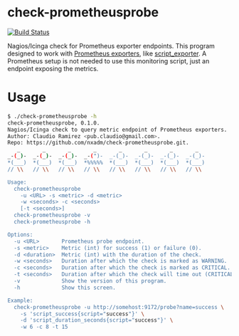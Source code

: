 # check-prometheusprobe

[![Build Status](https://travis-ci.org/nxadm/check-prometheusprobe.svg?branch=master)](https://travis-ci.org/nxadm/check-prometheusprobe)

Nagios/Icinga check for Prometheus exporter endpoints. This program designed
to work with
[Prometheus exporters](https://prometheus.io/docs/instrumenting/exporters/),
like [script_exporter](https://github.com/adhocteam/script_exporter). A
Prometheus setup is not needed to use this monitoring script, just an
endpoint exposing the metrics.

# Usage

```bash
$ ./check-prometheusprobe -h
check-prometheusprobe, 0.1.0.
Nagios/Icinga check to query metric endpoint of Prometheus exporters.
Author: Claudio Ramirez <pub.claudio@gmail.com>.
Repo: https://github.com/nxadm/check-prometheusprobe.git.
   _       _       _       _       _       _       _       _
_-(_)-  _-(_)-  _-(_)-  _-(")-  _-(_)-  _-(_)-  _-(_)-  _-(_)-
*(___)  *(___)  *(___)  *%%%%%  *(___)  *(___)  *(___)  *(___)
// \\   // \\   // \\   // \\   // \\   // \\   // \\   // \\

Usage:
  check-prometheusprobe
    -u <URL> -s <metric> -d <metric>
    -w <seconds> -c <seconds>
    [-t <seconds>]
  check-prometheusprobe -v
  check-prometheusprobe -h

Options:
  -u <URL>       Prometheus probe endpoint.
  -s <metric>    Metric (int) for success (1) or failure (0).
  -d <duration>  Metric (int) with the duration of the check.
  -w <seconds>   Duration after which the check is marked as WARNING.
  -c <seconds>   Duration after which the check is marked as CRITICAL.
  -t <seconds>   Duration after which the check will time out (CRITICAL).
  -v             Show the version of this program.
  -h             Show this screen.

Example:
  check-prometheusprobe -u http://somehost:9172/probe?name=success \
    -s 'script_success{script="success"}' \
    -d 'script_duration_seconds{script="success"}' \
    -w 6 -c 8 -t 15

```


